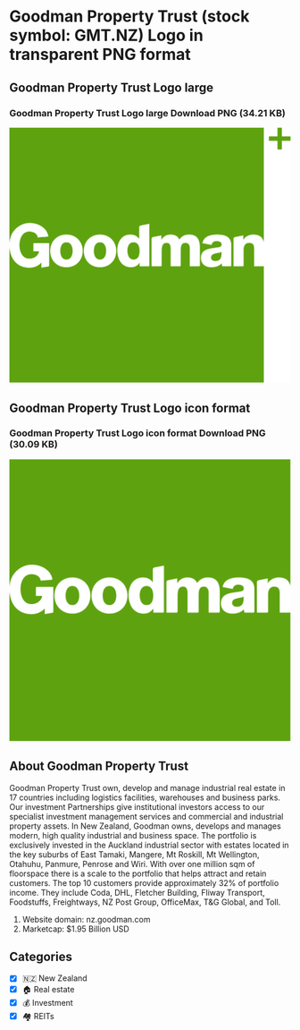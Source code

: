 # Goodman Property Trust (stock symbol: GMT.NZ) Logo in transparent PNG format

## Goodman Property Trust Logo large

### Goodman Property Trust Logo large Download PNG (34.21 KB)

![Goodman Property Trust Logo large Download PNG (34.21 KB)](/img/orig/GMT.NZ_BIG-61c75214.png)

## Goodman Property Trust Logo icon format

### Goodman Property Trust Logo icon format Download PNG (30.09 KB)

![Goodman Property Trust Logo icon format Download PNG (30.09 KB)](/img/orig/GMT.NZ-26248b8a.png)

## About Goodman Property Trust

Goodman Property Trust own, develop and manage industrial real estate in 17 countries including logistics facilities, warehouses and business parks. Our investment Partnerships give institutional investors access to our specialist investment management services and commercial and industrial property assets. In New Zealand, Goodman owns, develops and manages modern, high quality industrial and business space. The portfolio is exclusively invested in the Auckland industrial sector with estates located in the key suburbs of East Tamaki, Mangere, Mt Roskill, Mt Wellington, Otahuhu, Panmure, Penrose and Wiri. With over one million sqm of floorspace there is a scale to the portfolio that helps attract and retain customers. The top 10 customers provide approximately 32% of portfolio income. They include Coda, DHL, Fletcher Building, Fliway Transport, Foodstuffs, Freightways, NZ Post Group, OfficeMax, T&G Global, and Toll.

1. Website domain: nz.goodman.com
2. Marketcap: $1.95 Billion USD


## Categories
- [x] 🇳🇿 New Zealand
- [x] 🏠 Real estate
- [x] 💰 Investment
- [x] 🏘️ REITs
